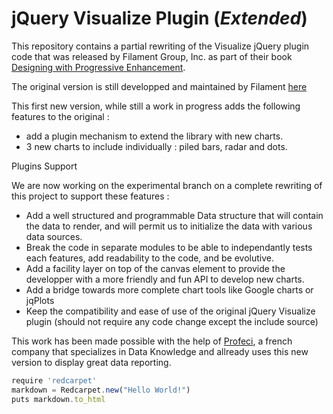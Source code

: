 jQuery Visualize Plugin (_Extended_)
==================================

This repository contains a partial rewriting of the Visualize jQuery plugin code that was released by Filament Group, Inc. as part of their book [Designing with Progressive Enhancement](http://filamentgroup.com/dwpe).

The original version is still developped and maintained by Filament [here](https://github.com/filamentgroup/jQuery-Visualize)

This first new version, while still a work in progress adds the following features to the original :
- add a plugin mechanism to extend the library with new charts.
- 3 new charts to include individually : piled bars, radar and dots.

Plugins Support


We are now working on the experimental branch on a complete rewriting of this project to support these features :
- Add a well structured and programmable Data structure that will contain the data to render, and will permit us to initialize the data with various data sources.
- Break the code in separate modules to be able to independantly tests each features, add readability to the code, and be evolutive.
- Add a facility layer on top of the canvas element to provide the developper with a more friendly and fun API to develop new charts.
- Add a bridge towards more complete chart tools like Google charts or jqPlots
- Keep the compatibility and ease of use of the original jQuery Visualize plugin (should not require any code change except the include source)

This work has been made possible with the help of [Profeci](http://profeci.eu), a french company that specializes in Data Knowledge and allready uses this new version to display great data reporting.

```javascript
require 'redcarpet'
markdown = Redcarpet.new("Hello World!")
puts markdown.to_html
```
